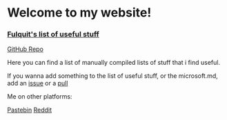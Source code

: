 # Welcome to my website!

### [Fulquit's list of useful stuff](useful.md)

[GitHub Repo](https://github.com/fulquit/fulquit.github.io)

Here you can find a list of manually compiled lists of stuff that i find useful.

If you wanna add something to the list of useful stuff, or the microsoft.md, add an [issue](https://github.com/fulquit/fulquit.github.io/issues) or a [pull](https://github.com/fulquit/fulquit.github.io/pulls)

Me on other platforms:

[Pastebin](https://pastebin.com/u/fulquit)  [Reddit](https://www.reddit.com/user/fulundelete) 


